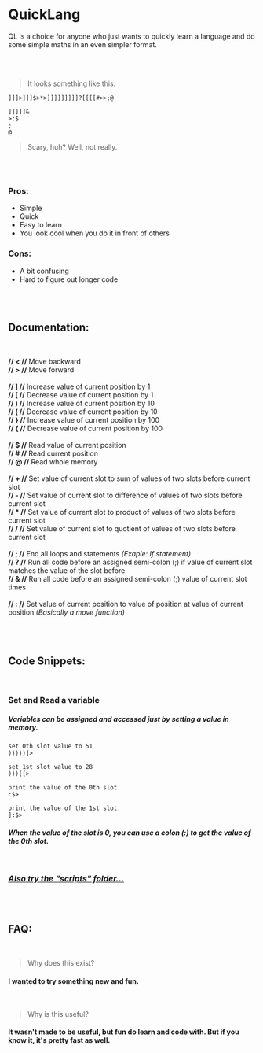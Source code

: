 # QuickLang

QL is a choice for anyone who just wants to quickly learn a language and do some simple maths in an even simpler format.

<br />
<br />

> It looks something like this:
```
]]]>]]]$>*>]]]]]]]]]?[[[[#>>;@

]]]]]&
>:$
;
@
```
> Scary, huh? Well, not really.

<br />
<br />

### Pros:
- Simple
- Quick
- Easy to learn
- You look cool when you do it in front of others

### Cons:
- A bit confusing
- Hard to figure out longer code

<br />
<br />

## Documentation:
<br />

**// < //**   Move backward<br />
**// > //**   Move forward<br />
<br />
**// ] //**   Increase value of current position by 1<br />
**// [ //**   Decrease value of current position by 1<br />
**// ) //**   Increase value of current position by 10<br />
**// ( //**   Decrease value of current position by 10<br />
**// } //**   Increase value of current position by 100<br />
**// { //**   Decrease value of current position by 100<br />
<br />
**// $ //**   Read value of current position<br />
**// # //**   Read current position<br />
**// @ //**   Read whole memory<br />
<br />
**// + //**   Set value of current slot to sum of values of two slots before current slot<br />
**// - //**   Set value of current slot to difference of values of two slots before current slot<br />
**// \* //**   Set value of current slot to product of values of two slots before current slot<br />
**// / //**   Set value of current slot to quotient of values of two slots before current slot<br />
<br />
**// ; //**   End all loops and statements *(Exaple: If statement)*<br />
**// ? //**   Run all code before an assigned semi-colon (;) if value of current slot matches the value of the slot before<br />
**// & //**   Run all code before an assigned semi-colon (;) value of current slot times<br />
<br />
**// : //**   Set value of current position to value of position at value of current position *(Basically a move function)*<br />

<br />
<br />

## Code Snippets:
<br />

### Set and Read a variable
##### Variables can be assigned and accessed just by setting a value in memory.
```
set 0th slot value to 51
)))))]>

set 1st slot value to 28
)))[[>

print the value of the 0th slot
:$>

print the value of the 1st slot
]:$>
```
#### *When the value of the slot is 0, you can use a colon (:) to get the value of the 0th slot.*
<br />

<!-- Next snippet goes here -->

### [*Also try the "scripts" folder...*](https://github.com/kubgus/QuickLang/tree/master/scripts)

<br />
<br />

## FAQ:
<br />

> Why does this exist?<br />

#### I wanted to try something new and fun.

<br />

> Why is this useful?<br />

#### It wasn't made to be useful, but fun do learn and code with. But if you know it, it's pretty fast as well.

<br />